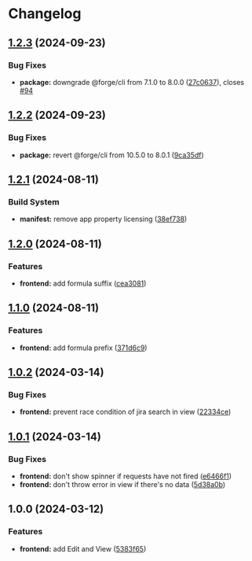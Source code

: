# Changelog

## [1.2.3](https://github.com/remarkablemark/jira-dashboard-gadget-issue-formula/compare/v1.2.2...v1.2.3) (2024-09-23)


### Bug Fixes

* **package:** downgrade @forge/cli from 7.1.0 to 8.0.0 ([27c0637](https://github.com/remarkablemark/jira-dashboard-gadget-issue-formula/commit/27c06379536eae4792ee7696a97cc969ab882696)), closes [#94](https://github.com/remarkablemark/jira-dashboard-gadget-issue-formula/issues/94)

## [1.2.2](https://github.com/remarkablemark/jira-dashboard-gadget-issue-formula/compare/v1.2.1...v1.2.2) (2024-09-23)


### Bug Fixes

* **package:** revert @forge/cli from 10.5.0 to 8.0.1 ([9ca35df](https://github.com/remarkablemark/jira-dashboard-gadget-issue-formula/commit/9ca35df17a82052adfebff4f0360259ea3f50380))

## [1.2.1](https://github.com/remarkablemark/jira-dashboard-gadget-issue-formula/compare/v1.2.0...v1.2.1) (2024-08-11)


### Build System

* **manifest:** remove app property licensing ([38ef738](https://github.com/remarkablemark/jira-dashboard-gadget-issue-formula/commit/38ef7381510fdf73e5ce338a7dc649d6abafe7da))

## [1.2.0](https://github.com/remarkablemark/jira-dashboard-gadget-issue-formula/compare/v1.1.0...v1.2.0) (2024-08-11)


### Features

* **frontend:** add formula suffix ([cea3081](https://github.com/remarkablemark/jira-dashboard-gadget-issue-formula/commit/cea30813c164e9a75f4f059a9d8ef03bb6d71a83))

## [1.1.0](https://github.com/remarkablemark/jira-dashboard-gadget-issue-formula/compare/v1.0.2...v1.1.0) (2024-08-11)

### Features

- **frontend:** add formula prefix ([371d6c9](https://github.com/remarkablemark/jira-dashboard-gadget-issue-formula/commit/371d6c91b158215444227dde0b76870636ac3400))

## [1.0.2](https://github.com/remarkablemark/jira-dashboard-gadget-issue-formula/compare/v1.0.1...v1.0.2) (2024-03-14)

### Bug Fixes

- **frontend:** prevent race condition of jira search in view ([22334ce](https://github.com/remarkablemark/jira-dashboard-gadget-issue-formula/commit/22334ce21669121935f14a6a1f6563603d68b138))

## [1.0.1](https://github.com/remarkablemark/jira-dashboard-gadget-issue-formula/compare/v1.0.0...v1.0.1) (2024-03-14)

### Bug Fixes

- **frontend:** don't show spinner if requests have not fired ([e6466f1](https://github.com/remarkablemark/jira-dashboard-gadget-issue-formula/commit/e6466f19ed3222de39903205b7009f8eed5ca156))
- **frontend:** don't throw error in view if there's no data ([5d38a0b](https://github.com/remarkablemark/jira-dashboard-gadget-issue-formula/commit/5d38a0bd8aa51a6326118abc3b3caf6262eea08b))

## 1.0.0 (2024-03-12)

### Features

- **frontend:** add Edit and View ([5383f65](https://github.com/remarkablemark/jira-dashboard-gadget-issue-formula/commit/5383f65e5279b1662efe34e990b869c28abda51c))
